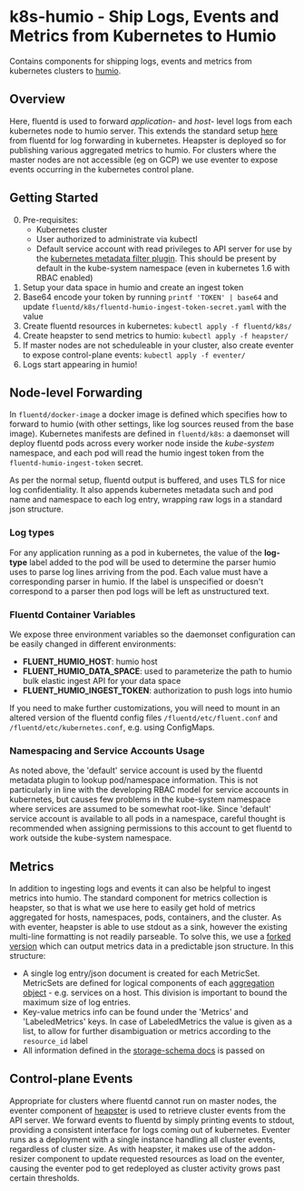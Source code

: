 
k8s-humio - Ship Logs, Events and Metrics from Kubernetes to Humio
==================================================================

Contains components for shipping logs, events and metrics from kubernetes clusters to [humio](https://humio.com).

Overview
--------

Here, fluentd is used to forward *application-* and *host-* level logs from each kubernetes node to humio server. This extends the standard setup [here](https://github.com/fluent/fluentd-kubernetes-daemonset) from fluentd for log forwarding in kubernetes. Heapster is deployed so for publishing various aggregated metrics to humio. For clusters where the master nodes are not accessible (eg on GCP) we use eventer to expose events occurring in the kubernetes control plane. 

Getting Started
---------------
 
 0. Pre-requisites: 
    - Kubernetes cluster
    - User authorized to administrate via kubectl 
    - Default service account with read privileges to API server for use by the [kubernetes metadata filter plugin](https://github.com/fabric8io/fluent-plugin-kubernetes_metadata_filter). This should be present by default in the kube-system namespace (even in kubernetes 1.6 with RBAC enabled)
 1. Setup your data space in humio and create an ingest token
 2. Base64 encode your token by running `printf 'TOKEN' | base64` and update `fluentd/k8s/fluentd-humio-ingest-token-secret.yaml` with the value 
 3. Create fluentd resources in kubernetes: `kubectl apply -f fluentd/k8s/`
 4. Create heapster to send metrics to humio: `kubectl apply -f heapster/`
 5. If master nodes are not scheduleable in your cluster, also create eventer to expose control-plane events: `kubectl apply -f eventer/`
 6. Logs start appearing in humio!

Node-level Forwarding
---------------------

In `fluentd/docker-image` a docker image is defined which specifies how to forward to humio (with other settings, like log sources reused from the base image). Kubernetes manifests are defined in `fluentd/k8s`: a daemonset will deploy fluentd pods across every worker node inside the *kube-system* namespace, and each pod will read the humio ingest token from the `fluentd-humio-ingest-token` secret. 

As per the normal setup, fluentd output is buffered, and uses TLS for nice log confidentiality. It also appends kubernetes metadata such and pod name and namespace to each log entry, wrapping raw logs in a standard json structure.

### Log types

For any application running as a pod in kubernetes, the value of the **log-type** label added to the pod will be used to determine the parser humio uses to parse log lines arriving from the pod. Each value must have a corresponding parser in humio. If the label is unspecified or doesn't correspond to a parser then pod logs will be left as unstructured text.

### Fluentd Container Variables

We expose three environment variables so the daemonset configuration can be easily changed in different environments:
 - **FLUENT_HUMIO_HOST**: humio host
 - **FLUENT_HUMIO_DATA_SPACE**: used to parameterize the path to humio bulk elastic ingest API for your data space
 - **FLUENT_HUMIO_INGEST_TOKEN**: authorization to push logs into humio

If you need to make further customizations, you will need to mount in an altered version of the fluentd config files `/fluentd/etc/fluent.conf` and `/fluentd/etc/kubernetes.conf`, e.g. using ConfigMaps.

### Namespacing and Service Accounts Usage

As noted above, the 'default' service account is used by the fluentd metadata plugin to lookup pod/namespace information. This is not particularly in line with the developing RBAC model for service accounts in kubernetes, but causes few problems in the kube-system namespace where services are assumed to be somewhat root-like. Since 'default' service account is available to all pods in a namespace, careful thought is recommended when assigning permissions to this account to get fluentd to work outside the kube-system namespace. 

Metrics
-------

In addition to ingesting logs and events it can also be helpful to ingest metrics into humio. The standard component for metrics collection is heapster, so that is what we use here to easily get hold of metrics aggregated for hosts, namespaces, pods, containers, and the cluster.  As with eventer, heapster is able to use stdout as a sink, however the existing multi-line formatting is not readily parseable. To solve this, we use a [forked version](https://github.com/benjvi/heapster/tree/json-sink) which can output metrics data in a predictable json structure. In this structure:
 - A single log entry/json document is created for each MetricSet. MetricSets are defined for logical components of each [aggregation object](https://github.com/kubernetes/heapster/blob/master/docs/storage-schema.md#user-content-aggregates) - e.g. services on a host. This division is important to bound the maximum size of log entries.
 - Key-value metrics info can be found under the 'Metrics' and 'LabeledMetrics' keys. In case of LabeledMetrics the value is given as a list, to allow for further disambiguation or metrics according to the `resource_id` label
 - All information defined in the [storage-schema docs](https://github.com/kubernetes/heapster/blob/master/docs/storage-schema.md) is passed on

Control-plane Events
--------------------

Appropriate for clusters where fluentd cannot run on master nodes, the eventer component of [heapster](github.com/kubernetes/heapster) is used to retrieve cluster events from the API server. We forward events to fluentd by simply printing events to stdout, providing a consistent interface for logs coming out of kubernetes. Eventer runs as a deployment with a single instance handling all cluster events, regardless of cluster size. As with heapster, it makes use of the addon-resizer component to update requested resources as load on the eventer, causing the eventer pod to get redeployed as cluster activity grows past certain thresholds.


